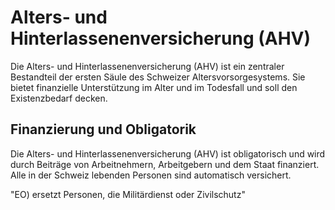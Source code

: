 # Alters- und Hinterlassenenversicherung (AHV)

Die Alters- und Hinterlassenenversicherung (AHV) ist ein zentraler Bestandteil der ersten Säule des Schweizer Altersvorsorgesystems. Sie bietet finanzielle Unterstützung im Alter und im Todesfall und soll den Existenzbedarf decken.

## Finanzierung und Obligatorik

Die Alters- und Hinterlassenenversicherung (AHV) ist obligatorisch und wird durch Beiträge von Arbeitnehmern, Arbeitgebern und dem Staat finanziert. Alle in der Schweiz lebenden Personen sind automatisch versichert.




"EO) ersetzt Personen, die Militärdienst oder Zivilschutz"